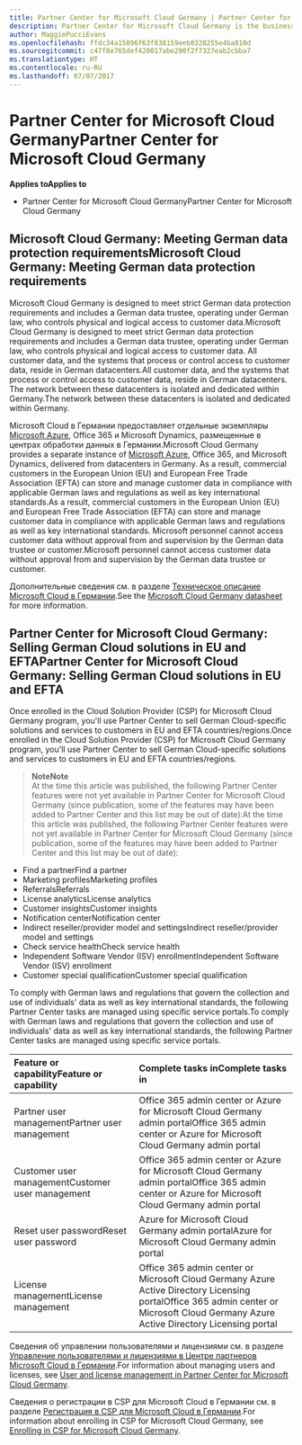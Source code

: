 ```yaml
---
title: Partner Center for Microsoft Cloud Germany | Partner Center for Microsoft Cloud Germany
description: Partner Center for Microsoft Cloud Germany is the business portal for Microsoft partners who want to offer Microsoft cloud solutions to customers in EU and EFTA countries. Microsoft Cloud Germany ensures that your customer data resides in Germany and a designated German data trustee controls access to it. Commercial customers in the European Union (EU) and European Free Trade Association (EFTA) can store and manage customer data in compliance with applicable German laws and regulations as well as key international standards. Microsoft cannot access customer data without approval from and supervision by the German data trustee or customer.
author: MaggiePucciEvans
ms.openlocfilehash: ffdc34a15896f63f838159eeb0328255e4ba810d
ms.sourcegitcommit: c47f8e765def420017abe290f2f7327eab2cbba7
ms.translationtype: HT
ms.contentlocale: ru-RU
ms.lasthandoff: 07/07/2017
---
```

# <a name="partner-center-for-microsoft-cloud-germany"></a><span data-ttu-id="f2524-106">Partner Center for Microsoft Cloud Germany</span><span class="sxs-lookup"><span data-stu-id="f2524-106">Partner Center for Microsoft Cloud Germany</span></span>

**<span data-ttu-id="f2524-107">Applies to</span><span class="sxs-lookup"><span data-stu-id="f2524-107">Applies to</span></span>**

-  <span data-ttu-id="f2524-108">Partner Center for Microsoft Cloud Germany</span><span class="sxs-lookup"><span data-stu-id="f2524-108">Partner Center for Microsoft Cloud Germany</span></span>

## <a name="microsoft-cloud-germany-meeting-german-data-protection-requirements"></a><span data-ttu-id="f2524-109">Microsoft Cloud Germany: Meeting German data protection requirements</span><span class="sxs-lookup"><span data-stu-id="f2524-109">Microsoft Cloud Germany: Meeting German data protection requirements</span></span> 

<span data-ttu-id="f2524-110">Microsoft Cloud Germany is designed to meet strict German data protection requirements and includes a German data trustee, operating under German law, who controls physical and logical access to customer data.</span><span class="sxs-lookup"><span data-stu-id="f2524-110">Microsoft Cloud Germany is designed to meet strict German data protection requirements and includes a German data trustee, operating under German law, who controls physical and logical access to customer data.</span></span> <span data-ttu-id="f2524-111">All customer data, and the systems that process or control access to customer data, reside in German datacenters.</span><span class="sxs-lookup"><span data-stu-id="f2524-111">All customer data, and the systems that process or control access to customer data, reside in German datacenters.</span></span> <span data-ttu-id="f2524-112">The network between these datacenters is isolated and dedicated within Germany.</span><span class="sxs-lookup"><span data-stu-id="f2524-112">The network between these datacenters is isolated and dedicated within Germany.</span></span>

<span data-ttu-id="f2524-113">Microsoft Cloud в Германии предоставляет отдельные экземпляры [Microsoft Azure](https://go.microsoft.com/fwlink/?linkid=847992), Office 365 и Microsoft Dynamics, размещенные в центрах обработки данных в Германии.</span><span class="sxs-lookup"><span data-stu-id="f2524-113">Microsoft Cloud Germany provides a separate instance of [Microsoft Azure](https://go.microsoft.com/fwlink/?linkid=847992), Office 365, and Microsoft Dynamics, delivered from datacenters in Germany.</span></span> <span data-ttu-id="f2524-114">As a result, commercial customers in the European Union (EU) and European Free Trade Association (EFTA) can store and manage customer data in compliance with applicable German laws and regulations as well as key international standards.</span><span class="sxs-lookup"><span data-stu-id="f2524-114">As a result, commercial customers in the European Union (EU) and European Free Trade Association (EFTA) can store and manage customer data in compliance with applicable German laws and regulations as well as key international standards.</span></span> <span data-ttu-id="f2524-115">Microsoft personnel cannot access customer data without approval from and supervision by the German data trustee or customer.</span><span class="sxs-lookup"><span data-stu-id="f2524-115">Microsoft personnel cannot access customer data without approval from and supervision by the German data trustee or customer.</span></span>

<span data-ttu-id="f2524-116">Дополнительные сведения см. в разделе [Техническое описание Microsoft Cloud в Германии](http://download.microsoft.com/download/6/1/3/613C9ECB-9167-4EF5-B131-3BAD8D8A126C/Microsoft_Cloud_Germany_Datasheet.pdf).</span><span class="sxs-lookup"><span data-stu-id="f2524-116">See the [Microsoft Cloud Germany datasheet](http://download.microsoft.com/download/6/1/3/613C9ECB-9167-4EF5-B131-3BAD8D8A126C/Microsoft_Cloud_Germany_Datasheet.pdf) for more information.</span></span>

## <a name="partner-center-for-microsoft-cloud-germany-selling-german-cloud-solutions-in-eu-and-efta"></a><span data-ttu-id="f2524-117">Partner Center for Microsoft Cloud Germany: Selling German Cloud solutions in EU and EFTA</span><span class="sxs-lookup"><span data-stu-id="f2524-117">Partner Center for Microsoft Cloud Germany: Selling German Cloud solutions in EU and EFTA</span></span>

<span data-ttu-id="f2524-118">Once enrolled in the Cloud Solution Provider (CSP) for Microsoft Cloud Germany program, you'll use Partner Center to sell German Cloud-specific solutions and services to customers in EU and EFTA countries/regions.</span><span class="sxs-lookup"><span data-stu-id="f2524-118">Once enrolled in the Cloud Solution Provider (CSP) for Microsoft Cloud Germany program, you'll use Partner Center to sell German Cloud-specific solutions and services to customers in EU and EFTA countries/regions.</span></span> 

>**<span data-ttu-id="f2524-119">Note</span><span class="sxs-lookup"><span data-stu-id="f2524-119">Note</span></span>**<br>
<span data-ttu-id="f2524-120">At the time this article was published, the following Partner Center features were not yet available in Partner Center for Microsoft Cloud Germany (since publication, some of the features may have been added to Partner Center and this list may be out of date):</span><span class="sxs-lookup"><span data-stu-id="f2524-120">At the time this article was published, the following Partner Center features were not yet available in Partner Center for Microsoft Cloud Germany (since publication, some of the features may have been added to Partner Center and this list may be out of date):</span></span>

- <span data-ttu-id="f2524-121">Find a partner</span><span class="sxs-lookup"><span data-stu-id="f2524-121">Find a partner</span></span>
- <span data-ttu-id="f2524-122">Marketing profiles</span><span class="sxs-lookup"><span data-stu-id="f2524-122">Marketing profiles</span></span>
- <span data-ttu-id="f2524-123">Referrals</span><span class="sxs-lookup"><span data-stu-id="f2524-123">Referrals</span></span>
- <span data-ttu-id="f2524-124">License analytics</span><span class="sxs-lookup"><span data-stu-id="f2524-124">License analytics</span></span>
- <span data-ttu-id="f2524-125">Customer insights</span><span class="sxs-lookup"><span data-stu-id="f2524-125">Customer insights</span></span>
- <span data-ttu-id="f2524-126">Notification center</span><span class="sxs-lookup"><span data-stu-id="f2524-126">Notification center</span></span>
- <span data-ttu-id="f2524-127">Indirect reseller/provider model and settings</span><span class="sxs-lookup"><span data-stu-id="f2524-127">Indirect reseller/provider model and settings</span></span>
- <span data-ttu-id="f2524-128">Check service health</span><span class="sxs-lookup"><span data-stu-id="f2524-128">Check service health</span></span>
- <span data-ttu-id="f2524-129">Independent Software Vendor (ISV) enrollment</span><span class="sxs-lookup"><span data-stu-id="f2524-129">Independent Software Vendor (ISV) enrollment</span></span>
- <span data-ttu-id="f2524-130">Customer special qualification</span><span class="sxs-lookup"><span data-stu-id="f2524-130">Customer special qualification</span></span>

<span data-ttu-id="f2524-131">To comply with German laws and regulations that govern the collection and use of individuals' data as well as key international standards, the following Partner Center tasks are managed using specific service portals.</span><span class="sxs-lookup"><span data-stu-id="f2524-131">To comply with German laws and regulations that govern the collection and use of individuals' data as well as key international standards, the following Partner Center tasks are managed using specific service portals.</span></span> 

<span data-ttu-id="f2524-132">Feature or capability</span><span class="sxs-lookup"><span data-stu-id="f2524-132">Feature or capability</span></span> | <span data-ttu-id="f2524-133">Complete tasks in</span><span class="sxs-lookup"><span data-stu-id="f2524-133">Complete tasks in</span></span>
:--- | :---
<span data-ttu-id="f2524-134">Partner user management</span><span class="sxs-lookup"><span data-stu-id="f2524-134">Partner user management</span></span> | <span data-ttu-id="f2524-135">Office 365 admin center or Azure for Microsoft Cloud Germany admin portal</span><span class="sxs-lookup"><span data-stu-id="f2524-135">Office 365 admin center or Azure for Microsoft Cloud Germany admin portal</span></span>
<span data-ttu-id="f2524-136">Customer user management</span><span class="sxs-lookup"><span data-stu-id="f2524-136">Customer user management</span></span> | <span data-ttu-id="f2524-137">Office 365 admin center or Azure for Microsoft Cloud Germany admin portal</span><span class="sxs-lookup"><span data-stu-id="f2524-137">Office 365 admin center or Azure for Microsoft Cloud Germany admin portal</span></span>
<span data-ttu-id="f2524-138">Reset user password</span><span class="sxs-lookup"><span data-stu-id="f2524-138">Reset user password</span></span> | <span data-ttu-id="f2524-139">Azure for Microsoft Cloud Germany admin portal</span><span class="sxs-lookup"><span data-stu-id="f2524-139">Azure for Microsoft Cloud Germany admin portal</span></span>
<span data-ttu-id="f2524-140">License management</span><span class="sxs-lookup"><span data-stu-id="f2524-140">License management</span></span> | <span data-ttu-id="f2524-141">Office 365 admin center or Microsoft Cloud Germany Azure Active Directory Licensing portal</span><span class="sxs-lookup"><span data-stu-id="f2524-141">Office 365 admin center or Microsoft Cloud Germany Azure Active Directory Licensing portal</span></span>

<span data-ttu-id="f2524-142">Сведения об управлении пользователями и лицензиями см. в разделе [Управление пользователями и лицензиями в Центре партнеров Microsoft Cloud в Германии](user-management-in-partner-center-for-microsoft-cloud-germany.md).</span><span class="sxs-lookup"><span data-stu-id="f2524-142">For information about managing users and licenses, see [User and license management in Partner Center for Microsoft Cloud Germany](user-management-in-partner-center-for-microsoft-cloud-germany.md).</span></span>

<span data-ttu-id="f2524-143">Сведения о регистрации в CSP для Microsoft Cloud в Германии см. в разделе [Регистрация в CSP для Microsoft Cloud в Германии](enroll-in-csp-for-microsoft-cloud-germany.md).</span><span class="sxs-lookup"><span data-stu-id="f2524-143">For information about enrolling in CSP for Microsoft Cloud Germany, see [Enrolling in CSP for Microsoft Cloud Germany](enroll-in-csp-for-microsoft-cloud-germany.md).</span></span>
